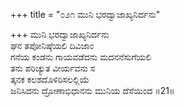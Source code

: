 +++
title = "೦೨೧ ಮುನಿ ಭರದ್ವಾಜಾಖ್ಯನಿರ್ದನು"

+++
ಮುನಿ ಭರದ್ವಾಜಾಖ್ಯನಿರ್ದನು  
ಘನ ತಪೋನಿಷ್ಠೆಯಲಿ ದಿವಿಜಾಂ  
ಗನೆಯ ಕಂಡನು ಗಾಯವಡೆದನು ಮದನನೆಸುಗೆಯಲಿ   
ತನು ಪರಿಚ್ಯುತ ವೀರ್ಯವನು ಸ  
ತ್ಕನಕ ಕಲಶದೊಳಿರಿಸಲಲ್ಲಿಯೆ  
ಜನಿಸಿದನು ದ್ರೋಣಾಭಿಧಾನನು ಮುನಿಯ ದೆಸೆಯಿಂದ     ॥21॥